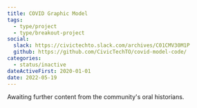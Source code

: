 ```yaml
---
title: COVID Graphic Model
tags:
  - type/project
  - type/breakout-project
social:
  slack: https://civictechto.slack.com/archives/C01CMV30M1P
  github: https://github.com/CivicTechTO/covid-model-code/
categories:
  - status/inactive
dateActiveFirst: 2020-01-01
date: 2022-05-19
---
```

Awaiting further content from the community's oral historians.